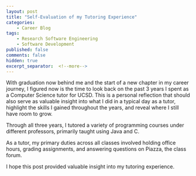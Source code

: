 ```yaml
---
layout: post
title: "Self-Evaluation of my Tutoring Experience"
categories:
    - Career Blog
tags:
    - Research Software Engineering
    - Software Development
published: false
comments: false
hidden: true
excerpt_separator:  <!--more-->
---
```


<!--Summary-->
With graduation now behind me and the start of a new chapter in my career journey, I figured now is the time to look back on the past 3 years I spent as a Computer Science tutor for UCSD. This is a personal reflection that should also serve as valuable insight into what I did in a typical day as a tutor, highlight the skills I gained throughout the years, and reveal where I still have room to grow. 
<!--more-->

<!--Working With different professors-->
Through all three years, I tutored a variety of programming courses under different professors, primarily taught using Java and C.  

<!--Description of Duties-->
As a tutor, my primary duties across all classes involved holding office hours, grading assignments, and answering questions on Piazza, the class forum.

<!--Communicating and collaborating with other tutors across the department-->


<!--Challenges during hours-->


<!--Student, professor, and personal feedback-->


<!--Signoff-->
I hope this post provided valuable insight into my tutoring experience.

[^1]: [Undergraduate CSE tutors](https://cse.ucsd.edu/undergraduate/undergraduate-tutors)
